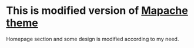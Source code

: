 # This is modified version of [Mapache theme](https://github.com/godofredoninja/Mapache)

Homepage section and some design is modified according to my need. 